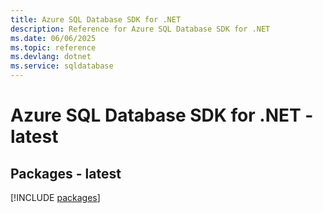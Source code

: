 ```yaml
---
title: Azure SQL Database SDK for .NET
description: Reference for Azure SQL Database SDK for .NET
ms.date: 06/06/2025
ms.topic: reference
ms.devlang: dotnet
ms.service: sqldatabase
---
```

# Azure SQL Database SDK for .NET - latest
## Packages - latest
[!INCLUDE [packages](sql-database-index.md)]